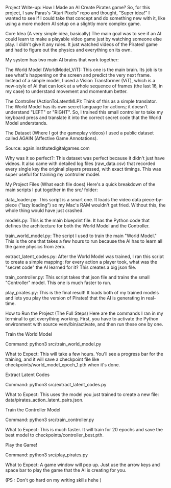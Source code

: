 Project Write-up: How I Made an AI Create Pirates game?
So, for this project, I saw Paras's "Atari Pixels" repo and thought, "Super idea!" I wanted to see if I could take that concept and do something new with it, like using a more modern AI setup on a slightly more complex game.

Core Idea (A very simple idea, basically)
The main goal was to see if an AI could learn to make a playable video game just by watching someone else play. I didn't give it any rules. It just watched videos of the Pirates! game and had to figure out the physics and everything on its own.

My system has two main AI brains that work together:

The World Model (WorldModel_ViT): This one is the main brain. Its job is to see what's happening on the screen and predict the very next frame. Instead of a simple model, I used a Vision Transformer (ViT), which is a new-style of AI that can look at a whole sequence of frames (the last 16, in my case) to understand movement and momentum better.

The Controller (ActionToLatentMLP): Think of this as a simple translator. The World Model has its own secret language for actions; it doesn't understand "LEFT" or "RIGHT". So, I trained this small controller to take my keyboard press and translate it into the correct secret code that the World Model understands.

The Dataset (Where I got the gameplay videos)
I used a public dataset called AGAIN (Affective Game Annotations).

Source: again.institutedigitalgames.com

Why  was it so perfect?: This dataset was perfect because it didn't just have videos. It also came with detailed log files (raw_data.csv) that recorded every single key the original players pressed, with exact timings. This was super useful for training my controller model.

My Project Files (What each file does)
Here's a quick breakdown of the main scripts I put together in the src/ folder:

data_loader.py: This script is a smart one. It loads the video data piece-by-piece ("lazy loading") so my Mac's RAM wouldn't get fried. Without this, the whole thing would have just crashed.

models.py: This is the main blueprint file. It has the Python code that defines the architecture for both the World Model and the Controller.

train_world_model.py: The script I used to train the main "World Model." This is the one that takes a few hours to run because the AI has to learn all the game physics from zero.

extract_latent_codes.py: After the World Model was trained, I ran this script to create a simple mapping: for every action a player took, what was the "secret code" the AI learned for it? This creates a big json file.

train_controller.py: This script takes that json file and trains the small "Controller" model. This one is much faster to run.

play_pirates.py: This is the final result! It loads both of my trained models and lets you play the version of Pirates! that the AI is generating in real-time.

How to Run the Project (The Full Steps)
Here are the commands I ran in my terminal to get everything working. First, you have to activate the Python environment with source venv/bin/activate, and then run these one by one.

Train the World Model

Command: python3 src/train_world_model.py

What to Expect: This will take a few hours. You'll see a progress bar for the training, and it will save a checkpoint file like checkpoints/world_model_epoch_1.pth when it's done.

Extract Latent Codes

Command: python3 src/extract_latent_codes.py

What to Expect: This uses the model you just trained to create a new file: data/pirates_action_latent_pairs.json.

Train the Controller Model

Command: python3 src/train_controller.py

What to Expect: This is much faster. It will train for 20 epochs and save the best model to checkpoints/controller_best.pth.

Play the Game!

Command: python3 src/play_pirates.py

What to Expect: A game window will pop up. Just use the arrow keys and space bar to play the game that the AI is creating for you.


(PS : Don't go hard on my writing skills hehe )
